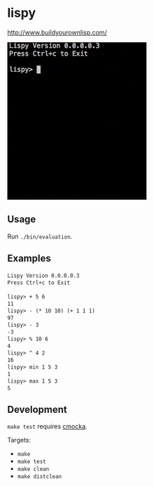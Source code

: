 # lispy

http://www.buildyourownlisp.com/

![screenshot](lispy.gif)

## Usage

Run `./bin/evaluation`.

## Examples

```
Lispy Version 0.0.0.0.3
Press Ctrl+c to Exit

lispy> + 5 6
11
lispy> - (* 10 10) (+ 1 1 1)
97
lispy> - 3
-3
lispy> % 10 6
4
lispy> ^ 4 2
16
lispy> min 1 5 3
1
lispy> max 1 5 3
5
```

## Development

`make test` requires [cmocka](https://cmocka.org/).

Targets:

* `make`
* `make test`
* `make clean`
* `make distclean`
